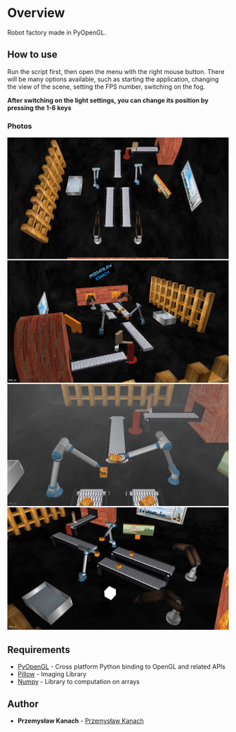 # Overview

Robot factory made in PyOpenGL.

## How to use

Run the script first, then open the menu with the right mouse button. There will be many options available, such as starting the application, changing the view of the scene, setting the FPS number, switching on the fog. 

**After switching on the light settings, you can change its position by pressing the 1-6 keys**

### Photos

![Photo 1](/Images/1.png)
![Photo 2](/Images/2.png)
![Photo 3](/Images/3.png)
![Photo 4](/Images/4.png)

## Requirements

* [PyOpenGL](http://pyopengl.sourceforge.net) - Cross platform Python binding to OpenGL and related APIs
* [Pillow](https://pillow.readthedocs.io/en/stable/) - Imaging Library
* [Numpy](http://www.numpy.org) - Library to computation on arrays

## Author

* **Przemysław Kanach** - [Przemysław Kanach](https://github.com/Przemoo16)
